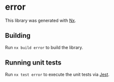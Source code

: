 # error

This library was generated with [Nx](https://nx.dev).

## Building

Run `nx build error` to build the library.

## Running unit tests

Run `nx test error` to execute the unit tests via [Jest](https://jestjs.io).
